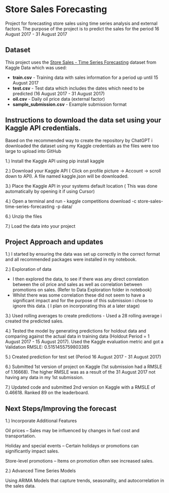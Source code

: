 # Store Sales Forecasting

Project for forecasting store sales using time series analysis and external factors.
The purpose of the project is to predict the sales for the period 16 August 2017 - 31 August 2017

## Dataset

This project uses the [Store Sales - Time Series Forecasting](https://www.kaggle.com/competitions/store-sales-time-series-forecasting) dataset from Kaggle
Data which was used:

- **train.csv** - Training data with sales information for a period up until 15 August 2017
- **test.csv** - Test data which includes the dates which need to be predicted (16 August 2017 - 31 August 2017)
- **oil.csv** - Daily oil price data (external factor)
- **sample_submission.csv** - Example submission format



## Instructions to download the data set using your Kaggle API credentials. 
Based on the recommended way to create the repository by ChatGPT i downloaded the dataset using my Kaggle credentials as the files were too large to upload into GitHub
  
1.) Install the Kaggle API using pip install kaggle

2.) Download your Kaggle API ( Click on profile picture → Account → scroll down to API). A file named kaggle.json will be downloaded. 

3.) Place the Kaggle API in your systems default location ( This was done automatically by opening it if using Cursor)

4.) Open a terminal and run - kaggle competitions download -c store-sales-time-series-forecasting -p data/

6.) Unzip the files 

7.) Load the data into your project
  
## Project Approach and updates

1.) I started by ensuring the data was set up correctly in the correct format and all recommended packages were installed in my notebook.

2.) Exploration of data
- I then explored the data, to see if there was any direct correlation between the oil price and sales as well as correlation between promotions on sales. (Refer to Data Exploration folder in notebook) 
- Whilst there was some correlation these did not seem to have a significant impact and for the purpose of this submission i chose to ignore this data. ( I plan on incorporating this at a later stage)
  
3.) Used rolling averages to create predictions - Used a 28 rolling average i created the predicted sales.
   
4.) Tested the model by generating predictions for holdout data and comparing against the actual data in training data (Holdout Period = 1 August 2017 - 15 August 2017). Used the Kaggle evaluation metric and got a Validation RMSLE: 0.5151455759803385 
   
5.) Created prediction for test set (Period 16 August 2017 - 31 August 2017) 

6.) Submitted 1st version of project on Kaggle (1st submission had a RMSLE of 1.16668). The higher RMSLE was as a result of the 31 August 2017 not having any data in my 1st submission. 

7.) Updated code and submitted 2nd version on Kaggle with a RMSLE of 0.46618. Ranked 89 on the leaderboard. 

## Next Steps/Improving the forecast

1.) Incorporate Additional Features

Oil prices – Sales may be influenced by changes in fuel cost and transportation.

Holiday and special events – Certain holidays or promotions can significantly impact sales.

Store-level promotions – Items on promotion often see increased sales.

2.) Advanced Time Series Models

Using ARIMA Models that capture trends, seasonality, and autocorrelation in the sales data.
